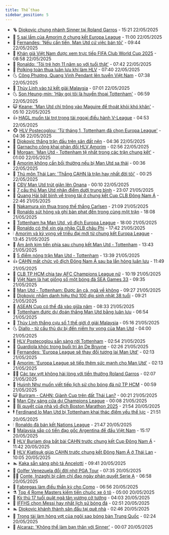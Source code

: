 ```yaml
---
title: Thể thao
sidebar_position: 5
---
```


<!-- vnexpress-the-thao:START -->
- 🪜 [Djokovic chung nhánh Sinner tại Roland Garros](https://vnexpress.net/djokovic-chung-nhanh-sinner-tai-roland-garros-4889422.html) - 15:21 22/05/2025
- 🦩 [5 sai lầm của Amorim ở chung kết Europa League](https://vnexpress.net/5-sai-lam-cua-amorim-o-chung-ket-europa-league-4889200.html) - 11:00 22/05/2025
- 🧰 [Fernandes: &#39;Nếu cần tiền, Man Utd cứ việc bán tôi&#39;](https://vnexpress.net/fernandes-neu-can-tien-man-utd-cu-viec-ban-toi-4889283.html) - 09:44 22/05/2025
- 🤗 [Khán giả Việt Nam được xem trực tiếp FIFA Club World Cup 2025](https://vnexpress.net/khan-gia-viet-nam-duoc-xem-truc-tiep-fifa-club-world-cup-2025-4889354.html) - 08:58 22/05/2025
- 🥳 [Ronaldo: &#39;Tôi trẻ hơn 11 năm so với tuổi thật&#39;](https://vnexpress.net/ronaldo-toi-tre-hon-11-nam-so-voi-tuoi-that-4888843.html) - 07:42 22/05/2025
- 🦣 [Polking toàn thua luân lưu khi làm HLV](https://vnexpress.net/polking-toan-thua-luan-luu-khi-lam-hlv-4889014.html) - 07:40 22/05/2025
- 🌜 [Công Phượng, Quang Vinh Pendant lên tuyển Việt Nam](https://vnexpress.net/cong-phuong-quang-vinh-pendant-len-tuyen-viet-nam-4889248.html) - 07:38 22/05/2025
- 🫶 [Thùy Linh vào tứ kết giải Malaysia](https://vnexpress.net/thuy-linh-vao-tu-ket-giai-malaysia-4889214.html) - 07:01 22/05/2025
- 🌜 [Son Heung-min: &#39;Hãy gọi tôi là huyền thoại Tottenham&#39;](https://vnexpress.net/son-heung-min-hay-goi-toi-la-huyen-thoai-tottenham-4889187.html) - 06:59 22/05/2025
- 😺 [Keane: &#39;Man Utd chỉ trông vào Maguire để thoát khỏi khó khăn&#39;](https://vnexpress.net/keane-man-utd-chi-trong-vao-maguire-de-thoat-khoi-kho-khan-4889054.html) - 05:10 22/05/2025
- 👍 [HAGL muốn tài trợ trọng tài ngoại điều hành V-League](https://vnexpress.net/hagl-muon-tai-tro-trong-tai-ngoai-dieu-hanh-v-league-4889150.html) - 04:53 22/05/2025
- 🐵 [HLV Postecoglou: &#39;Từ tháng 1, Tottenham đã chọn Europa League&#39;](https://vnexpress.net/hlv-postecoglou-tu-thang-1-tottenham-da-chon-europa-league-4889108.html) - 04:36 22/05/2025
- 💫 [Djokovic thắng trận đầu trên sân đất nện](https://vnexpress.net/djokovic-thang-tran-dau-tren-san-dat-nen-4889123.html) - 04:36 22/05/2025
- 🦆 [Garnacho công khai phản đối HLV Amorim](https://vnexpress.net/garnacho-cong-khai-phan-doi-hlv-amorim-4889045.html) - 02:56 22/05/2025
- 🙉 [Morgan: &#39;Man Utd - Tottenham tệ nhất trong các trận chung kết&#39;](https://vnexpress.net/morgan-man-utd-tottenham-te-nhat-trong-cac-tran-chung-ket-4888994.html) - 01:00 22/05/2025
- 📝 [Amorim không cần bồi thường nếu bị Man Utd sa thải](https://vnexpress.net/amorim-khong-can-boi-thuong-neu-bi-man-utd-sa-thai-4889001.html) - 00:36 22/05/2025
- 💯 [Thủ môn Thái Lan: &#39;Thắng CAHN là trận hay nhất đời tôi&#39;](https://vnexpress.net/thu-mon-thai-lan-thang-cahn-la-tran-hay-nhat-doi-toi-4888996.html) - 00:25 22/05/2025
- 🌈 [CĐV Man Utd trút giận lên Onana](https://vnexpress.net/cdv-man-utd-trut-gian-len-onana-4888990.html) - 00:10 22/05/2025
- 🦩 [7 cầu thủ Man Utd nhận điểm dưới trung bình](https://vnexpress.net/7-cau-thu-man-utd-nhan-diem-duoi-trung-binh-4888992.html) - 23:07 21/05/2025
- 🐲 [Quang Hải bất bình về trọng tài ở chung kết Cup CLB Đông Nam Á](https://vnexpress.net/quang-hai-bat-binh-ve-trong-tai-o-chung-ket-cup-clb-dong-nam-a-4888991.html) - 22:46 21/05/2025
- 🌁 [Nakamura xin thua trong thế thắng Carlsen](https://vnexpress.net/nakamura-xin-thua-trong-the-thang-carlsen-4888988.html) - 21:09 21/05/2025
- 💯 [Ronaldo sút hỏng và ghi bàn phạt đền trong cùng một trận](https://vnexpress.net/ronaldo-sut-hong-va-ghi-ban-phat-den-trong-cung-mot-tran-4888986.html) - 18:08 21/05/2025
- 🌝 [Tottenham hạ Man Utd, vô địch Europa League](https://vnexpress.net/truc-tiep-tottenham-vs-man-utd-4888962-tong-thuat.html) - 18:00 21/05/2025
- 🤖 [Ronaldo có thể xin gia nhập CLB châu Phi](https://vnexpress.net/ronaldo-co-the-xin-gia-nhap-clb-chau-phi-4888984.html) - 17:42 21/05/2025
- 🕯 [Amorim và kỳ vọng về triều đại mới từ chung kết Europa League](https://vnexpress.net/amorim-va-ky-vong-ve-trieu-dai-moi-tu-chung-ket-europa-league-4888730.html) - 13:45 21/05/2025
- 🧰 [Ám ảnh kim tiền phía sau chung kết Man Utd - Tottenham](https://vnexpress.net/am-anh-kim-tien-phia-sau-chung-ket-man-utd-tottenham-4888783.html) - 13:43 21/05/2025
- 🥳 [5 điểm nóng trận Man Utd - Tottenham](https://vnexpress.net/5-diem-nong-tran-man-utd-tottenham-4888911.html) - 13:39 21/05/2025
- 👍 [CAHN mất chức vô địch Đông Nam Á sau ba lần hỏng luân lưu](https://vnexpress.net/buriram-united-v-cong-an-ha-noi-4888935-tong-thuat.html) - 11:49 21/05/2025
- 💪 [CLB TP HCM chia tay AFC Champions League nữ](https://vnexpress.net/clb-tp-hcm-chia-tay-afc-champions-league-nu-4888916.html) - 10:19 21/05/2025
- 👹 [Việt Nam là hạt giống số một bóng đá SEA Games 33](https://vnexpress.net/viet-nam-la-hat-giong-so-mot-bong-da-sea-games-33-4888878.html) - 09:35 21/05/2025
- 🧰 [Man Utd - Tottenham: Được ăn cả, ngã về không](https://vnexpress.net/man-utd-tottenham-duoc-an-ca-nga-ve-khong-4888872.html) - 09:27 21/05/2025
- 🚀 [Djokovic nhắm danh hiệu thứ 100 dịp sinh nhật 38 tuổi](https://vnexpress.net/djokovic-nham-danh-hieu-thu-100-dip-sinh-nhat-38-tuoi-4888876.html) - 09:21 21/05/2025
- 🎃 [ASEAN Cup có thể đá vào giữa năm](https://vnexpress.net/asean-cup-co-the-da-vao-giua-nam-4888831.html) - 08:33 21/05/2025
- 🧰 [Tottenham được dự đoán thắng Man Utd bằng luân lưu](https://vnexpress.net/tottenham-duoc-du-doan-thang-man-utd-bang-luan-luu-4888584.html) - 06:54 21/05/2025
- 👀 [Thùy Linh thắng cựu số 1 thế giới ở giải Malaysia](https://vnexpress.net/thuy-linh-thang-cuu-so-1-the-gioi-o-giai-malaysia-4888731.html) - 05:16 21/05/2025
- 🌜 [Diallo - từ cầu thủ dự bị đến niềm hy vọng của Man Utd](https://vnexpress.net/diallo-tu-cau-thu-du-bi-den-niem-hy-vong-cua-man-utd-4888506.html) - 04:00 21/05/2025
- 🫶 [HLV Postecoglou sẵn sàng rời Tottenham](https://vnexpress.net/hlv-postecoglou-san-sang-roi-tottenham-4888617.html) - 02:54 21/05/2025
- 🦄 [Guardiola khóc trong buổi tri ân De Bruyne](https://vnexpress.net/guardiola-khoc-trong-buoi-tri-an-de-bruyne-4888575.html) - 02:26 21/05/2025
- 🥳 [Fernandes: &#39;Europa League sẽ thay đổi tương lai Man Utd&#39;](https://vnexpress.net/fernandes-europa-league-se-thay-doi-tuong-lai-man-utd-4888581.html) - 02:13 21/05/2025
- 🐲 [Amorim: &#39;Europa League sẽ tiếp thêm sức mạnh cho Man Utd&#39;](https://vnexpress.net/amorim-europa-league-se-tiep-them-suc-manh-cho-man-utd-4888539.html) - 02:13 21/05/2025
- 🧑‍🏫 [Các tay vợt không hài lòng với tiền thưởng Roland Garros](https://vnexpress.net/cac-tay-vot-khong-hai-long-voi-tien-thuong-roland-garros-4888563.html) - 02:07 21/05/2025
- 🤔 [Huỳnh Như muốn viết tiếp lịch sử cho bóng đá nữ TP HCM](https://vnexpress.net/huynh-nhu-muon-viet-tiep-lich-su-cho-bong-da-nu-tp-hcm-4888540.html) - 00:59 21/05/2025
- 😺 [Buriram - CAHN: Giành Cup trên đất Thái Lan?](https://vnexpress.net/buriram-cahn-gianh-cup-tren-dat-thai-lan-4888508.html) - 00:21 21/05/2025
- 💪 [Man City sáng cửa dự Champions League](https://vnexpress.net/man-city-sang-cua-du-champions-league-4888514.html) - 00:08 21/05/2025
- 💼 [Bí quyết của nhà vô địch Boston Marathon 2025](https://vnexpress.net/bi-quyet-cua-nha-vo-dich-boston-marathon-2025-4888504.html) - 21:54 20/05/2025
- 🕴 [Ferdinand lo Man Utd bị Tottenham khai thác điểm yếu thể lực](https://vnexpress.net/ferdinand-lo-man-utd-bi-tottenham-khai-thac-diem-yeu-the-luc-4888503.html) - 21:51 20/05/2025
- 🕯 [Ronaldo đá bán kết Nations League](https://vnexpress.net/ronaldo-da-ban-ket-nations-league-4888500.html) - 21:47 20/05/2025
- 📝 [Malaysia sắp có tiền đạo gốc Argentina để đấu Việt Nam](https://vnexpress.net/malaysia-sap-co-tien-dao-goc-argentina-de-dau-viet-nam-4888466.html) - 15:17 20/05/2025
- 🧐 [HLV Buriam dọa bắt bài CAHN trước chung kết Cup Đông Nam Á](https://vnexpress.net/hlv-buriam-doa-bat-bai-cahn-truoc-chung-ket-cup-dong-nam-a-4888379.html) - 11:42 20/05/2025
- 🙉 [HLV Kiatisuk giúp CAHN trước chung kết Đông Nam Á ở Thái Lan](https://vnexpress.net/hlv-kiatisuk-giup-cahn-truoc-chung-ket-dong-nam-a-o-thai-lan-4888376.html) - 10:05 20/05/2025
- 🏊 [Kaka sẵn sàng phò tá Ancelotti](https://vnexpress.net/kaka-san-sang-pho-ta-ancelotti-4888395.html) - 09:41 20/05/2025
- 🌊 [Golfer Venezuela đổi đời nhờ PGA Tour](https://vnexpress.net/golfer-venezuela-doi-doi-nho-pga-tour-4886598.html) - 07:35 20/05/2025
- 👨‍🏫 [Conte, Inzaghi bị cấm chỉ đạo ngày phán quyết Serie A](https://vnexpress.net/conte-inzaghi-bi-cam-chi-dao-ngay-phan-quyet-serie-a-4888256.html) - 06:58 20/05/2025
- 🥷 [Fabregas làm điều thần kỳ cho Como](https://vnexpress.net/fabregas-lam-dieu-than-ky-cho-como-4888265.html) - 06:56 20/05/2025
- ⚗️ [Top 4 Rome Masters kiếm tiền chuộc xe ô tô](https://vnexpress.net/top-4-rome-masters-kiem-tien-chuoc-xe-o-to-4888168.html) - 05:00 20/05/2025
- 🌮 [Kỳ thủ 17 tuổi quật ngã tân vương cờ tướng](https://vnexpress.net/ky-thu-17-tuoi-quat-nga-tan-vuong-co-tuong-4888180.html) - 04:03 20/05/2025
- 🤩 [IFFHS chọn Messi hay nhất lịch sử bóng đá](https://vnexpress.net/iffhs-chon-messi-hay-nhat-lich-su-bong-da-4888063.html) - 02:51 20/05/2025
- 🏊 [Djokovic khánh thành sân đấu tại quê nhà](https://vnexpress.net/djokovic-khanh-thanh-san-dau-tai-que-nha-4888143.html) - 02:46 20/05/2025
- 🐎 [Trọng tài làm hỏng vợt của ngôi sao bóng bàn Trung Quốc](https://vnexpress.net/trong-tai-lam-hong-vot-cua-ngoi-sao-bong-ban-trung-quoc-4888103.html) - 02:24 20/05/2025
- 💫 [Alcaraz: &#39;Không thể làm bạn thân với Sinner&#39;](https://vnexpress.net/alcaraz-khong-the-lam-ban-than-voi-sinner-4888060.html) - 00:07 20/05/2025<!-- vnexpress-the-thao:END -->
